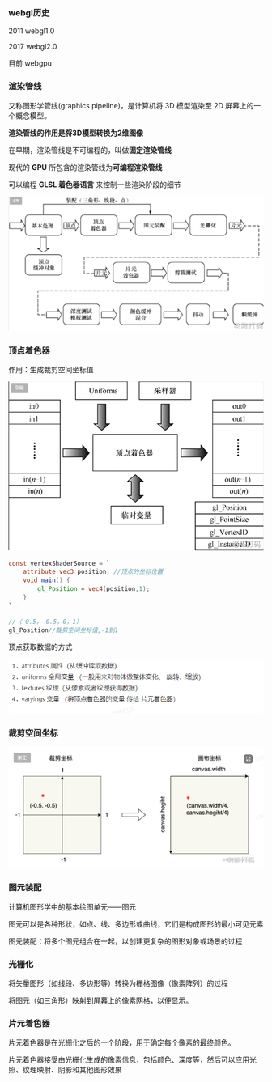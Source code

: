 ### webgl历史

2011 webgl1.0

 2017 webgl2.0

目前 webgpu

### 渲染管线

又称图形学管线(graphics pipeline)，是计算机将 3D 模型渲染至 2D 屏幕上的一个概念模型。

**渲染管线的作用是将3D模型转换为2维图像**

在早期，渲染管线是不可编程的，叫做**固定渲染管线**

现代的 **GPU** 所包含的渲染管线为**可编程渲染管线**

可以编程 **GLSL 着色器语言** 来控制一些渲染阶段的细节

![image-20231018121959129](img/image-20231018121959129.png)

### 顶点着色器

作用：生成裁剪空间坐标值

![image-20231018122217972](img/image-20231018122217972.png)

```glsl
const vertexShaderSource = `
    attribute vec3 position; //顶点的坐标位置
    void main() {
        gl_Position = vec4(position,1); 
    }
`
```

```js
//（-0.5，-0.5，0，1）
gl_Position//裁剪空间坐标值,-1到1 
```

顶点获取数据的方式

![image-20231018123110426](img/image-20231018123110426.png)

### 裁剪空间坐标

![image-20231018122853438](img/image-20231018122853438.png)

### 图元装配

计算机图形学中的基本绘图单元——图元

图元可以是各种形状，如点、线、多边形或曲线，它们是构成图形的最小可见元素

图元装配：将多个图元组合在一起，以创建更复杂的图形对象或场景的过程

### 光栅化

将矢量图形（如线段、多边形等）转换为栅格图像（像素阵列）的过程

将图元（如三角形）映射到屏幕上的像素网格，以便显示。

### 片元着色器

片元着色器是在光栅化之后的一个阶段，用于确定每个像素的最终颜色。

片元着色器接受由光栅化生成的像素信息，包括颜色、深度等，然后可以应用光照、纹理映射、阴影和其他图形效果